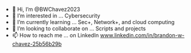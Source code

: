- 👋 Hi, I’m @BWChavez2023
- 👀 I’m interested in ... Cybersecurity  
- 🌱 I’m currently learning ... Sec+, Network+, and cloud computing 
- 💞️ I’m looking to collaborate on ... Scripts and projects
- 📫 How to reach me ... on LinkedIn www.linkedin.com/in/brandon-w-chavez-25b56b29b

<!---
BWChavez2023/BWChavez2023 is a ✨ special ✨ repository because its `README.md` (this file) appears on your GitHub profile.
You can click the Preview link to take a look at your changes.
--->
